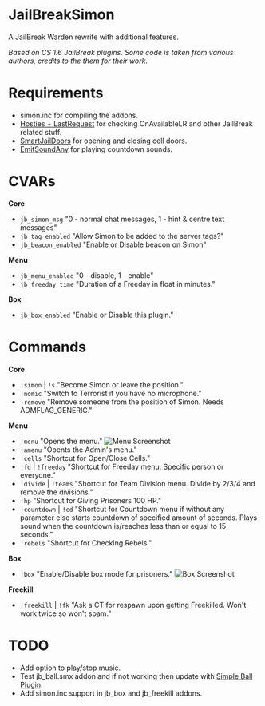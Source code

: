 # JailBreakSimon
A JailBreak Warden rewrite with additional features.

*Based on CS 1.6 JailBreak plugins. Some code is taken from various authors, credits to the them for their work.*

# Requirements
- simon.inc for compiling the addons.
- [Hosties + LastRequest](https://forums.alliedmods.net/showthread.php?t=237045) for checking OnAvailableLR and other JailBreak related stuff.
- [SmartJailDoors](https://github.com/Kailo97/smartjaildoors) for opening and closing cell doors.
- [EmitSoundAny](https://forums.alliedmods.net/showthread.php?t=237045) for playing countdown sounds.

# CVARs
**Core**
- ```jb_simon_msg``` "0 - normal chat messages, 1 - hint & centre text messages"
- ```jb_tag_enabled``` "Allow Simon to be added to the server tags?"
- ```jb_beacon_enabled``` "Enable or Disable beacon on Simon"

**Menu**
- ```jb_menu_enabled``` "0 - disable, 1 - enable"
- ```jb_freeday_time``` "Duration of a Freeday in float in minutes."

**Box**
- ```jb_box_enabled``` "Enable or Disable this plugin."

# Commands
**Core**
- ```!simon``` | ```!s``` "Become Simon or leave the position."
- ```!nomic``` "Switch to Terrorist if you have no microphone."
- ```!remove``` "Remove someone from the position of Simon. Needs ADMFLAG_GENERIC."

**Menu**
- ```!menu``` "Opens the menu."
![Menu Screenshot](https://steamuserimages-a.akamaihd.net/ugc/576821368994132225/F1D85894F45EBEBF9371E86DA1B62036FDF6E610/)
- ```!amenu``` "Opents the Admin's menu."
- ```!cells``` "Shortcut for Open/Close Cells."
- ```!fd``` | ```!freeday``` "Shortcut for Freeday menu. Specific person or everyone."
- ```!divide``` | ```!teams``` "Shortcut for Team Division menu. Divide by 2/3/4 and remove the divisions."
- ```!hp``` "Shortcut for Giving Prisoners 100 HP."
- ```!countdown``` | ```!cd``` "Shortcut for Countdown menu if without any parameter else starts countdown of specified amount of seconds. Plays sound when the countdown is/reaches less than or equal to 15 seconds."
- ```!rebels``` "Shortcut for Checking Rebels."

**Box**
- ```!box``` "Enable/Disable box mode for prisoners."
![Box Screenshot](https://steamuserimages-a.akamaihd.net/ugc/576821368994132717/4EAB66B681C553AFC2B387E9BD5CD119148C3CFC/)

**Freekill**
- ```!freekill``` | ```!fk``` "Ask a CT for respawn upon getting Freekilled. Won't work twice so won't spam."

# TODO
- Add option to play/stop music.
- Test jb_ball.smx addon and if not working then update with [Simple Ball Plugin](https://forums.alliedmods.net/showthread.php?p=2423345).
- Add simon.inc support in jb_box and jb_freekill addons.
